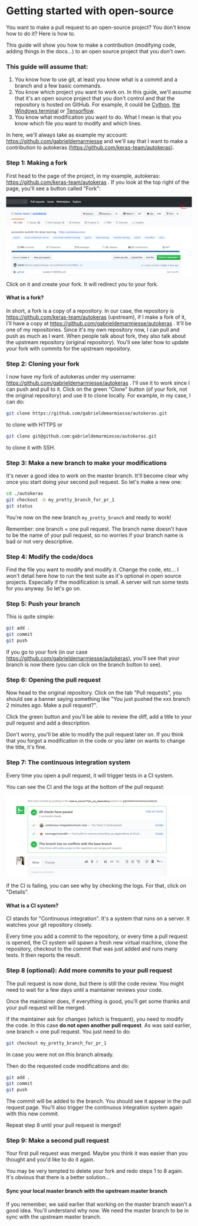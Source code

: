# Getting started with open-source
You want to make a pull request to an open-source project? You don't know how to do it? Here is how to.

This guide will show you how to make a contribution (modifying code, adding things in the docs...) to an open source project that you don't own.

### This guide will assume that:

1) You know how to use git, at least you know what is a commit and a branch and a few basic commands.
2) You know which project you want to work on. In this guide, we'll assume that it's an open source project that you don't control and that the repository is hosted on GitHub. For example, it could be [Cython](https://github.com/cython/cython), [the Windows terminal](https://github.com/microsoft/terminal) or [Tensorflow](https://github.com/tensorflow/tensorflow).
3) You know what modification you want to do. What I mean is that you know which file you want to modify and which lines.

In here, we'll always take as example my account: https://github.com/gabrieldemarmiesse and we'll say that I want to make a contribution to autokeras (https://github.com/keras-team/autokeras).

### Step 1: Making a fork

First head to the page of the project, in my example, autokeras: https://github.com/keras-team/autokeras . If you look at the top right of the page, you'll see a button called "Fork":
 
 ![](./screenshots/fork_button.png)
 
 Click on it and create your fork. It will redirect you to your fork.
 
 #### What is a fork?
 
 In short, a fork is a copy of a repository. In our case, the repository is https://github.com/keras-team/autokeras (upstream), if I make a fork of it, I'll have a copy at https://github.com/gabrieldemarmiesse/autokeras . It'll be one of my repositories. Since it's my own repository now, I can pull and push as much as I want. When people talk about fork, they also talk about the upstream repository (original repository). You'll see later how to update your fork with commits for the upstream repository.
 
 ### Step 2: Cloning your fork
 
 I now have my fork of autokeras under my username: https://github.com/gabrieldemarmiesse/autokeras . I'll use it to work since I can push and pull to it. Click on the green "Clone" button (of your fork, not the original repository) and use it to clone locally. For example, in my case, I can do:
 
 ```bash
git clone https://github.com/gabrieldemarmiesse/autokeras.git
```

to clone with HTTPS or 

```bash
git clone git@github.com:gabrieldemarmiesse/autokeras.git
```

to clone it with SSH.

### Step 3: Make a new branch to make your modifications

It's never a good idea to work on the master branch. It'll become clear why once you start doing your second pull request. So let's make a new one:
```bash
cd ./autokeras
git checkout -b my_pretty_branch_for_pr_1
git status
```

You're now on the new branch `my_pretty_branch` and ready to work! 

Remember: one branch = one pull request. The branch name doesn't have to be the name of your pull request, so no worries if your branch name is bad or not very descriptive.

### Step 4: Modify the code/docs

Find the file you want to modify and modify it. Change the code, etc... I won't detail here how to run the test suite as it's optional in open source projects. Especially if the modification is small. A server will run some tests for you anyway. So let's go on.

### Step 5: Push your branch

This is quite simple:
```bash
git add .
git commit
git push
```

If you go to your fork (in our case https://github.com/gabrieldemarmiesse/autokeras), you'll see that your branch is now there (you can click on the branch button to see).


### Step 6: Opening the pull request

Now head to the original repository. Click on the tab "Pull requests", you should see a banner saying something like "You just pushed the xxx branch 2 minutes ago. Make a pull request?". 

Click the green button and you'll be able to review the diff, add a title to your pull request and add a description. 

Don't worry, you'll be able to modify the pull request later on. If you think that you forgot a modification in the code or you later on wants to change the title, it's fine.


### Step 7: The continuous integration system

Every time you open a pull request, it will trigger tests in a CI system.

You can see the CI and the logs at the bottom of the pull request:

 ![](./screenshots/continuous_integration.png)

If the CI is failing, you can see why by checking the logs. For that, click on "Details".

#### What is a CI system?

CI stands for "Continuous integration". It's a system that runs on a server. It watches your git repository closely. 

Every time you add a commit to the repository, or every time a pull request is opened, the CI system will spawn a fresh new virtual machine, clone the repository, checkout to the commit that was just added and runs many tests. It then reports the result.


### Step 8 (optional): Add more commits to your pull request

The pull request is now done, but there is still the code review. You might need to wait for a few days until a maintainer reviews your code. 

Once the maintainer does, if everything is good, you'll get some thanks and your pull request will be merged.

If the maintainer ask for changes (which is frequent), you need to modify the code. In this case **do not open another pull request**. As was said earlier, one branch = one pull request. You just need to do:

```bash
git checkout my_pretty_branch_for_pr_1
```
In case you were not on this branch already. 

Then do the requested code modifications and do:

```bash
git add .
git commit
git push
```

The commit will be added to the branch. You should see it appear in the pull request page. You'll also trigger the continuous integration system again with this new commit.

Repeat step 8 until your pull request is merged!



### Step 9: Make a second pull request

Your first pull request was merged. Maybe you think it was easier than you thought and you'd like to do it again.

You may be very tempted to delete your fork and redo steps 1 to 8 again. 
It's obvious that there is a better solution...

#### Sync your local master branch with the upstream master branch

If you remember, we said earlier that working on the master branch wasn't a good idea. You'll understand why now. We need the master branch to be in sync with the upstream master branch.

